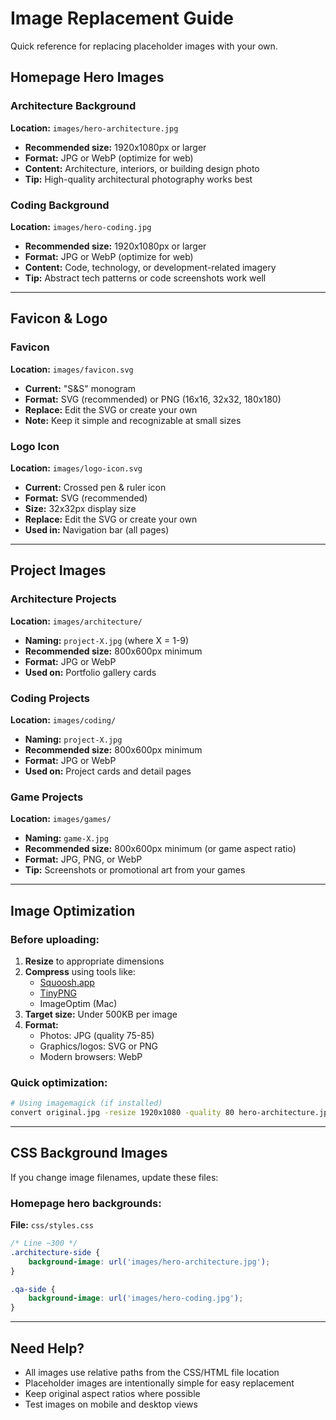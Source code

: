 # Image Replacement Guide

Quick reference for replacing placeholder images with your own.

## Homepage Hero Images

### Architecture Background
**Location:** `images/hero-architecture.jpg`
- **Recommended size:** 1920x1080px or larger
- **Format:** JPG or WebP (optimize for web)
- **Content:** Architecture, interiors, or building design photo
- **Tip:** High-quality architectural photography works best

### Coding Background
**Location:** `images/hero-coding.jpg`
- **Recommended size:** 1920x1080px or larger
- **Format:** JPG or WebP (optimize for web)
- **Content:** Code, technology, or development-related imagery
- **Tip:** Abstract tech patterns or code screenshots work well

---

## Favicon & Logo

### Favicon
**Location:** `images/favicon.svg`
- **Current:** "S&S" monogram
- **Format:** SVG (recommended) or PNG (16x16, 32x32, 180x180)
- **Replace:** Edit the SVG or create your own
- **Note:** Keep it simple and recognizable at small sizes

### Logo Icon
**Location:** `images/logo-icon.svg`
- **Current:** Crossed pen & ruler icon
- **Format:** SVG (recommended)
- **Size:** 32x32px display size
- **Replace:** Edit the SVG or create your own
- **Used in:** Navigation bar (all pages)

---

## Project Images

### Architecture Projects
**Location:** `images/architecture/`
- **Naming:** `project-X.jpg` (where X = 1-9)
- **Recommended size:** 800x600px minimum
- **Format:** JPG or WebP
- **Used on:** Portfolio gallery cards

### Coding Projects
**Location:** `images/coding/`
- **Naming:** `project-X.jpg`
- **Recommended size:** 800x600px minimum
- **Format:** JPG or WebP
- **Used on:** Project cards and detail pages

### Game Projects
**Location:** `images/games/`
- **Naming:** `game-X.jpg`
- **Recommended size:** 800x600px minimum (or game aspect ratio)
- **Format:** JPG, PNG, or WebP
- **Tip:** Screenshots or promotional art from your games

---

## Image Optimization

### Before uploading:
1. **Resize** to appropriate dimensions
2. **Compress** using tools like:
   - [Squoosh.app](https://squoosh.app)
   - [TinyPNG](https://tinypng.com)
   - ImageOptim (Mac)
3. **Target size:** Under 500KB per image
4. **Format:** 
   - Photos: JPG (quality 75-85)
   - Graphics/logos: SVG or PNG
   - Modern browsers: WebP

### Quick optimization:
```bash
# Using imagemagick (if installed)
convert original.jpg -resize 1920x1080 -quality 80 hero-architecture.jpg
```

---

## CSS Background Images

If you change image filenames, update these files:

### Homepage hero backgrounds:
**File:** `css/styles.css`
```css
/* Line ~300 */
.architecture-side {
    background-image: url('images/hero-architecture.jpg');
}

.qa-side {
    background-image: url('images/hero-coding.jpg');
}
```

---

## Need Help?

- All images use relative paths from the CSS/HTML file location
- Placeholder images are intentionally simple for easy replacement
- Keep original aspect ratios where possible
- Test images on mobile and desktop views


